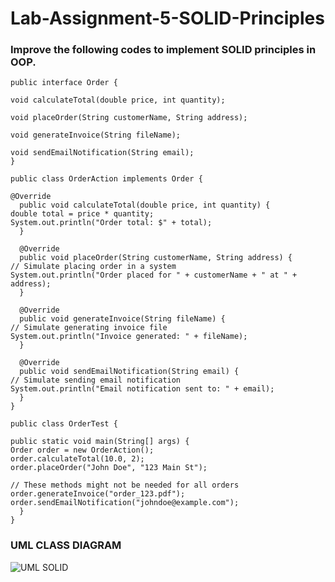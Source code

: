 # Lab-Assignment-5-SOLID-Principles
### Improve the following codes to implement SOLID principles in OOP.

    public interface Order {

    void calculateTotal(double price, int quantity);

    void placeOrder(String customerName, String address);

    void generateInvoice(String fileName);

    void sendEmailNotification(String email);
    }

    public class OrderAction implements Order {

    @Override
      public void calculateTotal(double price, int quantity) {
    double total = price * quantity;
    System.out.println("Order total: $" + total);
      }

      @Override
      public void placeOrder(String customerName, String address) {
    // Simulate placing order in a system
    System.out.println("Order placed for " + customerName + " at " + address);
      }

      @Override
      public void generateInvoice(String fileName) {
    // Simulate generating invoice file
    System.out.println("Invoice generated: " + fileName);
      }

      @Override
      public void sendEmailNotification(String email) {
    // Simulate sending email notification
    System.out.println("Email notification sent to: " + email);
      }
    }

    public class OrderTest {

    public static void main(String[] args) {
    Order order = new OrderAction();
    order.calculateTotal(10.0, 2);
    order.placeOrder("John Doe", "123 Main St");

    // These methods might not be needed for all orders
    order.generateInvoice("order_123.pdf");
    order.sendEmailNotification("johndoe@example.com");
      }
    }

### UML CLASS DIAGRAM
![UML SOLID](https://github.com/user-attachments/assets/d6c9ebbd-eadb-43a2-bb48-b34c9365f438)

